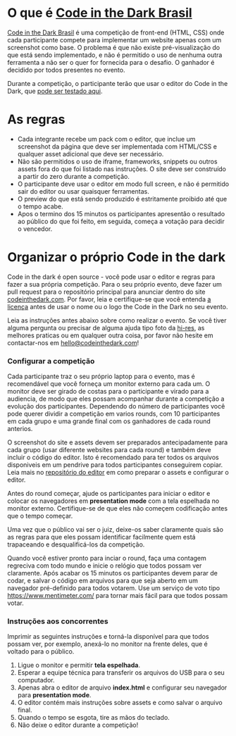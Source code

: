 # O que é [Code in the Dark Brasil](http://codeinthedark.com)
[Code in the Dark Brasil](http://codeinthedark.com) 
é uma competição de front-end (HTML, CSS) onde cada participante compete para implementar um website apenas com um screenshot como base. O problema é que não existe pré-visualização do que está sendo implementado, e não é permitido o uso de nenhuma outra ferramenta a não ser o quer for fornecida para o desafio. O ganhador é decidido por todos presentes no evento.

Durante a competição, o participante terão que usar o editor do Code in the Dark, que [pode ser testado aqui](http://codeinthedark.com/editor).


# As regras
* Cada integrante recebe um pack com o editor, que inclue um screenshot da página que deve ser implementada com HTML/CSS e qualquer asset adicional que deve ser necessário.
* Não são permitidos o uso de iframe, frameworks, snippets ou outros assets fora do que foi listado nas instruções. O site deve ser construído a partir do zero durante a competição.
* O participante deve usar o editor em modo full screen, e não é permitido sair do editor ou usar quaisquer ferramentas.
* O preview do que está sendo produzido é estritamente proibido até que o tempo acabe.
* Apos o termino dos 15 minutos os participantes apresentão o resultado ao público do que foi feito, em seguida, começa a votação para decidir o vencedor.

# Organizar o próprio Code in the dark
Code in the dark  é open source - você pode usar o editor e regras para fazer a sua própria competição. Para o seu próprio evento, deve fazer um pull request para o repositório principal para anunciar dentro do site [codeinthedark.com](http://codeinthedark.com). Por favor, leia e certifique-se que você entenda [a licença](https://github.com/codeinthedark/codeinthedark.github.io/blob/master/LICENSE) antes de usar  o nome ou o logo the Code in the Dark no seu evento.

Leia as instruções antes abaixo sobre como realizar o evento. Se você tiver alguma pergunta ou precisar de alguma ajuda tipo foto da [hi-res](http://hi-res.net/), as melhores praticas ou em qualquer outra coisa, por favor não hesite em contactar-nos em [hello@codeinthedark.com](mailto:hello@codeinthedark.com)!

### Configurar a competição
Cada participante traz o seu próprio laptop para o evento, mas é recomendável que você forneça um monitor externo para cada um. O monitor deve ser girado de costas para o participante e virado para a audiencia, de modo que eles possam acompanhar durante a competição a evolução  dos participantes.
Dependendo do número de participantes você pode querer dividir a competição em varios rounds, com 10 participantes em cada grupo e uma grande final com os ganhadores de cada round anterios.

O screenshot do site e assets devem ser preparados antecipadamente para cada grupo (usar diferente websites para cada round) e também deve incluir o código do editor. Isto é recomendado para ter todos os arquivos disponiveis em um pendrive para todos participantes conseguirem copiar. Leia mais no [repositório do editor](https://github.com/codeinthedark/editor) em como preparar o assets e configurar o editor.

Antes do round começar, ajude os participantes para iniciar o editor e colocar os navegadores em **presentation mode** com a tela espelhada no monitor externo. 
Certifique-se de que eles não começem codificação antes que o tempo começar.

Uma vez que o público vai ser o juiz, deixe-os saber claramente quais são as regras para que eles possam identificar facilmente quem está trapaceando e desqualificá-los da competição.

Quando você estiver pronto para inciar o round, faça uma contagem regreciva com todo mundo e inicie o relógio que todos possam ver claramente. Após acabar os 15 minutos os participantes devem parar de codar, e salvar o código em arquivos para que seja aberto em um navegador pré-definido para todos votarem. Use um serviço de voto tipo https://www.mentimeter.com/ para tornar mais fácil para que todos possam votar.

### Instruções aos concorrentes
Imprimir as seguintes instruções e torná-la disponível para que todos possam ver, por exemplo, anexá-lo no monitor na frente deles, que é voltado para o público.

1. Ligue o monitor e permitir **tela espelhada**.
2. Esperar a equipe técnica para transferir os arquivos do USB para o seu computador.
3. Apenas abra o editor de arquivo **index.html**  e configurar seu navegador para **presentation mode**.
4. O editor contém mais instruções sobre assets e como salvar o arquivo final.
5. Quando o tempo se esgota, tire as mãos do teclado.
6. Não deixe o editor durante a competição!
